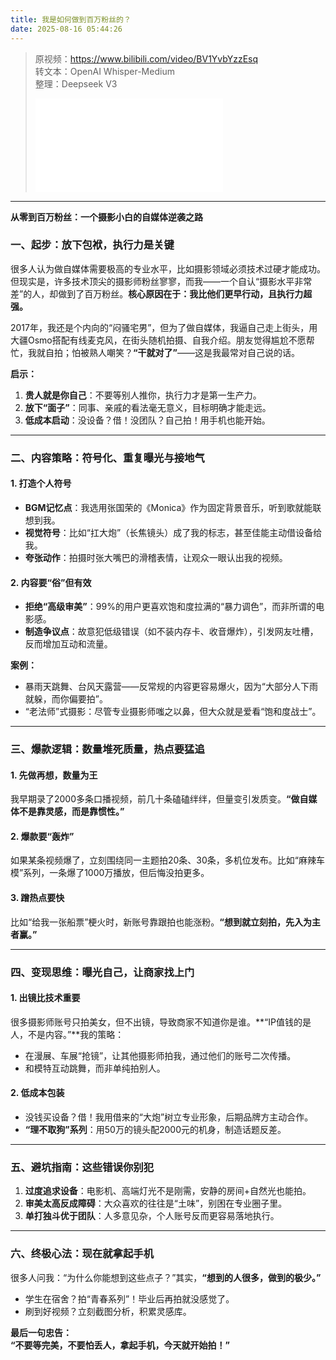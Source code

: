 ```yaml
---
title: 我是如何做到百万粉丝的？
date: 2025-08-16 05:44:26
---
```


> 原视频：https://www.bilibili.com/video/BV1YvbYzzEsq<br>转文本：OpenAI Whisper-Medium<br>整理：Deepseek V3
>
> <iframe src="//player.bilibili.com/player.html?bvid=BV1YvbYzzEsq&autoplay=0" scrolling="no" border="0" frameborder="no" framespacing="0" allowfullscreen="true"></iframe>

---

**从零到百万粉丝：一个摄影小白的自媒体逆袭之路**  

### **一、起步：放下包袱，执行力是关键**  
很多人认为做自媒体需要极高的专业水平，比如摄影领域必须技术过硬才能成功。但现实是，许多技术顶尖的摄影师粉丝寥寥，而我——一个自认“摄影水平非常差”的人，却做到了百万粉丝。**核心原因在于：我比他们更早行动，且执行力超强。**  

2017年，我还是个内向的“闷骚宅男”，但为了做自媒体，我逼自己走上街头，用大疆Osmo搭配有线麦克风，在街头随机拍摄、自我介绍。朋友觉得尴尬不愿帮忙，我就自拍；怕被熟人嘲笑？**“干就对了”**——这是我最常对自己说的话。  

**启示：**  
1. **贵人就是你自己**：不要等别人推你，执行力才是第一生产力。  
2. **放下“面子”**：同事、亲戚的看法毫无意义，目标明确才能走远。  
3. **低成本启动**：没设备？借！没团队？自己拍！用手机也能开始。  

---

### **二、内容策略：符号化、重复曝光与接地气**  
#### **1. 打造个人符号**  
- **BGM记忆点**：我选用张国荣的《Monica》作为固定背景音乐，听到歌就能联想到我。  
- **视觉符号**：比如“扛大炮”（长焦镜头）成了我的标志，甚至佳能主动借设备给我。  
- **夸张动作**：拍摄时张大嘴巴的滑稽表情，让观众一眼认出我的视频。  

#### **2. 内容要“俗”但有效**  
- **拒绝“高级审美”**：99%的用户更喜欢饱和度拉满的“暴力调色”，而非所谓的电影感。  
- **制造争议点**：故意犯低级错误（如不装内存卡、收音爆炸），引发网友吐槽，反而增加互动和流量。  

**案例：**  
- 暴雨天跳舞、台风天露营——反常规的内容更容易爆火，因为“大部分人下雨就躲，而你偏要拍”。  
- “老法师”式摄影：尽管专业摄影师嗤之以鼻，但大众就是爱看“饱和度战士”。  

---

### **三、爆款逻辑：数量堆死质量，热点要猛追**  
#### **1. 先做再想，数量为王**  
我早期录了2000多条口播视频，前几十条磕磕绊绊，但量变引发质变。**“做自媒体不是靠灵感，而是靠惯性。”**  

#### **2. 爆款要“轰炸”**  
如果某条视频爆了，立刻围绕同一主题拍20条、30条，多机位发布。比如“麻辣车模”系列，一条爆了1000万播放，但后悔没拍更多。  

#### **3. 蹭热点要快**  
比如“给我一张船票”梗火时，新账号靠跟拍也能涨粉。**“想到就立刻拍，先入为主者赢。”**  

---

### **四、变现思维：曝光自己，让商家找上门**  
#### **1. 出镜比技术重要**  
很多摄影师账号只拍美女，但不出镜，导致商家不知道你是谁。**“IP值钱的是人，不是内容。”**我的策略：  
- 在漫展、车展“抢镜”，让其他摄影师拍我，通过他们的账号二次传播。  
- 和模特互动跳舞，而非单纯拍别人。  

#### **2. 低成本包装**  
- 没钱买设备？借！我用借来的“大炮”树立专业形象，后期品牌方主动合作。  
- **“理不取狗”系列**：用50万的镜头配2000元的机身，制造话题反差。  

---

### **五、避坑指南：这些错误你别犯**  
1. **过度追求设备**：电影机、高端灯光不是刚需，安静的房间+自然光也能拍。  
2. **审美太高反成障碍**：大众喜欢的往往是“土味”，别困在专业圈子里。  
3. **单打独斗优于团队**：人多意见杂，个人账号反而更容易落地执行。  

---

### **六、终极心法：现在就拿起手机**  
很多人问我：“为什么你能想到这些点子？”其实，**“想到的人很多，做到的极少。”**  
- 学生在宿舍？拍“青春系列”！毕业后再拍就没感觉了。  
- 刷到好视频？立刻截图分析，积累灵感库。  

**最后一句忠告：**  
**“不要等完美，不要怕丢人，拿起手机，今天就开始拍！”**